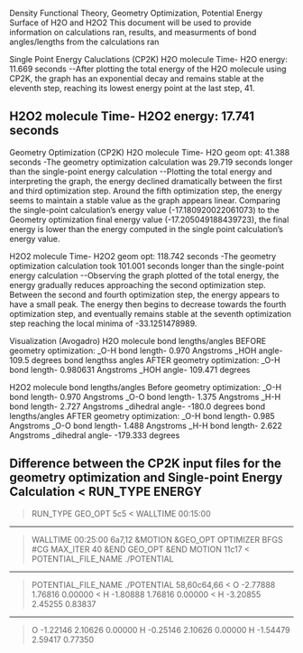   Density Functional Theory, Geometry Optimization, Potential Energy Surface of H2O and H2O2
  This document will be used to provide information on calculations ran, results, and measurments of bond angles/lengths from the          calculations ran



Single Point Energy Caluclations (CP2K)
H2O molecule
Time- H2O energy: 11.669 seconds
--After plotting the total energy of the H2O molecule using CP2K, the graph has an exponential decay and remains stable at the eleventh step, reaching its lowest energy point at the last step, 41. 

H2O2 molecule
Time- H2O2 energy: 17.741 seconds
--




Geometry Optimization (CP2K)
H2O molecule
Time- H2O geom opt: 41.388 seconds
-The geometry optimization calculation was 29.719 seconds longer than the single-point energy calculation
--Plotting the total energy and interpreting the graph, the energy declined dramatically between the first and third optimization step. Around the fifth optimization step, the energy seems to maintain a stable value as the graph appears linear. Comparing the single-point calculation’s energy value (-17.180920022061073) to the Geometry optimization final energy value (-17.205049188439723), the final energy is lower than the energy computed in the single point calculation’s energy value. 

H2O2 molecule
Time- H2O2 geom opt: 118.742 seconds
-The geometry optimization calculation took 101.001 seconds longer than the single-point energy calculation 
--Observing the graph plotted of the total energy, the energy gradually reduces approaching the second optimization step. Between the second and fourth optimization step, the energy appears to have a small peak. The energy then begins to decrease towards the fourth optimization step, and eventually remains stable at the seventh optimization step reaching the local minima of -33.1251478989. 




Visualization (Avogadro)
H2O molecule
bond lengths/angles BEFORE geometry optimization:
_O-H bond length- 0.970 Angstroms 
_HOH angle- 109.5 degrees
bond lengthss angles AFTER geometry optimization:
_O-H bond length- 0.980631 Angstroms
_HOH angle- 109.471 degrees

H2O2 molecule
bond lengths/angles Before geometry optimization:
_O-H bond length- 0.970 Angstroms
_O-O bond length- 1.375 Angstroms
_H-H bond length- 2.727 Angstroms
_dihedral angle- -180.0 degrees
bond lengths/angles AFTER geometry optimization:
_O-H bond length- 0.985 Angstroms
_O-O bond length- 1.488 Angstroms 
_H-H bond length- 2.622 Angstroms
_dihedral angle- -179.333 degrees




Difference between the CP2K input files for the geometry optimization and Single-point Energy Calculation
<  RUN_TYPE ENERGY 
---
>  RUN_TYPE GEO_OPT 
5c5
<  WALLTIME 00:15:00
---
>  WALLTIME 00:25:00
6a7,12
> &MOTION
>  &GEO_OPT
>   OPTIMIZER BFGS #CG
>   MAX_ITER 40
>  &END GEO_OPT
> &END MOTION
11c17
<   POTENTIAL_FILE_NAME ./POTENTIAL
---
>   POTENTIAL_FILE_NAME ./POTENTIAL 
58,60c64,66
< O         -2.77888        1.76816        0.00000
< H         -1.80888        1.76816        0.00000
< H         -3.20855        2.45255        0.83837
---
> O         -1.22146        2.10626        0.00000
> H         -0.25146        2.10626        0.00000
> H         -1.54479        2.59417        0.77350


  
